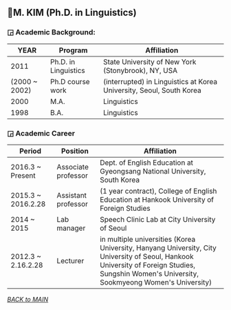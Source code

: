 ## 🎒M. KIM (Ph.D. in Linguistics)

### ◲ Academic Background:

| YEAR | Program | Affiliation |
|------|---------|-------------|
| 2011 | Ph.D. in Linguistics| State University of New York (Stonybrook), NY, USA|  
|(2000 ~ 2002)| Ph.D course work| (interrupted) in Linguistics at Korea University, Seoul, South Korea|  
|2000 | M.A.| Linguistics | Korea University, Seoul, South Korea  |
|1998 | B.A.| Linguistics | Korea University, Seoul, South Korea  |
  
### ◲ Academic Career 

| Period | Position | Affiliation | 
|--------|----------|-------------|
|2016.3 ~ Present | Associate professor | Dept. of English Education at Gyeongsang National University, South Korea |  
|2015.3 ~ 2016.2.28 | Assistant professor | (1 year contract), College of English Education at Hankook University of Foreign Studies |
|2014 ~ 2015 | Lab manager | Speech Clinic Lab at City University of Seoul  |
|2012.3 ~ 2.16.2.28 | Lecturer | in multiple universities (Korea University, Hanyang University, City University of Seoul, Hankook University of Foreign Studies, Sungshin Women's University, Sookmyeong Women's University) | 
 

_[BACK to MAIN](../README.md)_

